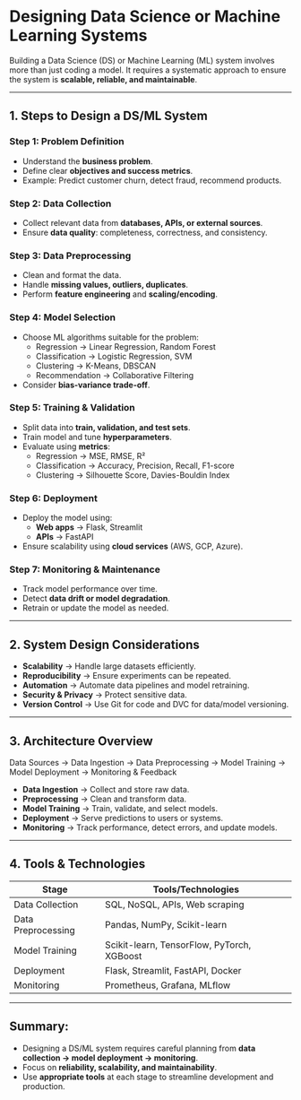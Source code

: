 # Designing Data Science or Machine Learning Systems

Building a Data Science (DS) or Machine Learning (ML) system involves more than just coding a model. It requires a systematic approach to ensure the system is **scalable, reliable, and maintainable**.

---

## 1. Steps to Design a DS/ML System

### Step 1: Problem Definition
- Understand the **business problem**.  
- Define clear **objectives and success metrics**.  
- Example: Predict customer churn, detect fraud, recommend products.

### Step 2: Data Collection
- Collect relevant data from **databases, APIs, or external sources**.  
- Ensure **data quality**: completeness, correctness, and consistency.

### Step 3: Data Preprocessing
- Clean and format the data.  
- Handle **missing values, outliers, duplicates**.  
- Perform **feature engineering** and **scaling/encoding**.  

### Step 4: Model Selection
- Choose ML algorithms suitable for the problem:  
  - Regression → Linear Regression, Random Forest  
  - Classification → Logistic Regression, SVM  
  - Clustering → K-Means, DBSCAN  
  - Recommendation → Collaborative Filtering  
- Consider **bias-variance trade-off**.

### Step 5: Training & Validation
- Split data into **train, validation, and test sets**.  
- Train model and tune **hyperparameters**.  
- Evaluate using **metrics**:  
  - Regression → MSE, RMSE, R²  
  - Classification → Accuracy, Precision, Recall, F1-score  
  - Clustering → Silhouette Score, Davies-Bouldin Index

### Step 6: Deployment
- Deploy the model using:  
  - **Web apps** → Flask, Streamlit  
  - **APIs** → FastAPI  
- Ensure scalability using **cloud services** (AWS, GCP, Azure).

### Step 7: Monitoring & Maintenance
- Track model performance over time.  
- Detect **data drift or model degradation**.  
- Retrain or update the model as needed.

---

## 2. System Design Considerations

- **Scalability** → Handle large datasets efficiently.  
- **Reproducibility** → Ensure experiments can be repeated.  
- **Automation** → Automate data pipelines and model retraining.  
- **Security & Privacy** → Protect sensitive data.  
- **Version Control** → Use Git for code and DVC for data/model versioning.

---

## 3. Architecture Overview

Data Sources → Data Ingestion → Data Preprocessing → Model Training → Model Deployment → Monitoring & Feedback

- **Data Ingestion** → Collect and store raw data.  
- **Preprocessing** → Clean and transform data.  
- **Model Training** → Train, validate, and select models.  
- **Deployment** → Serve predictions to users or systems.  
- **Monitoring** → Track performance, detect errors, and update models.

---

## 4. Tools & Technologies

| Stage | Tools/Technologies |
|-------|------------------|
| Data Collection | SQL, NoSQL, APIs, Web scraping |
| Data Preprocessing | Pandas, NumPy, Scikit-learn |
| Model Training | Scikit-learn, TensorFlow, PyTorch, XGBoost |
| Deployment | Flask, Streamlit, FastAPI, Docker |
| Monitoring | Prometheus, Grafana, MLflow |

---

## Summary:
- Designing a DS/ML system requires careful planning from **data collection → model deployment → monitoring**.  
- Focus on **reliability, scalability, and maintainability**.  
- Use **appropriate tools** at each stage to streamline development and production.
